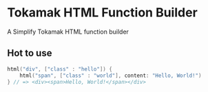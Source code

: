 # Tokamak HTML Function Builder

A Simplify Tokamak HTML function builder 

## Hot to use

```swift
html("div", ["class" : "hello"]) {
    html("span", ["class" : "world"], content: "Hello, World!")
} // => <div><span>Hello, World!</span></div>
```

